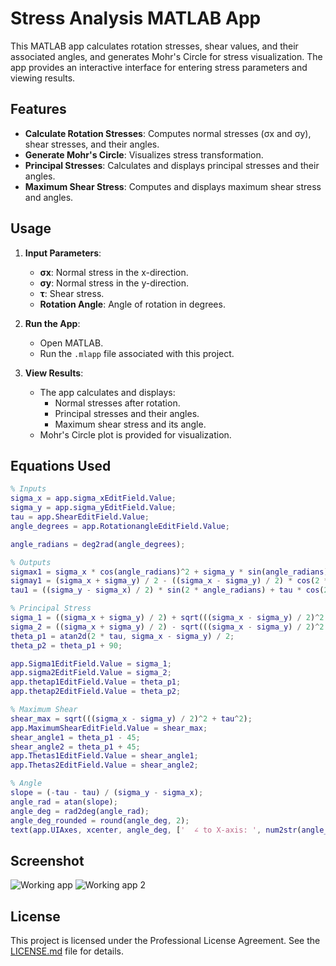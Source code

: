 # Stress Analysis MATLAB App

This MATLAB app calculates rotation stresses, shear values, and their associated angles, and generates Mohr's Circle for stress visualization. The app provides an interactive interface for entering stress parameters and viewing results.

## Features

- **Calculate Rotation Stresses**: Computes normal stresses (σx and σy), shear stresses, and their angles.
- **Generate Mohr's Circle**: Visualizes stress transformation.
- **Principal Stresses**: Calculates and displays principal stresses and their angles.
- **Maximum Shear Stress**: Computes and displays maximum shear stress and angles.

## Usage

1. **Input Parameters**:
   - **σx**: Normal stress in the x-direction.
   - **σy**: Normal stress in the y-direction.
   - **τ**: Shear stress.
   - **Rotation Angle**: Angle of rotation in degrees.

2. **Run the App**:
   - Open MATLAB.
   - Run the `.mlapp` file associated with this project.

3. **View Results**:
   - The app calculates and displays:
     - Normal stresses after rotation.
     - Principal stresses and their angles.
     - Maximum shear stress and its angle.
   - Mohr's Circle plot is provided for visualization.

## Equations Used

```matlab
% Inputs
sigma_x = app.sigma_xEditField.Value;
sigma_y = app.sigma_yEditField.Value;
tau = app.ShearEditField.Value;
angle_degrees = app.RotationangleEditField.Value;

angle_radians = deg2rad(angle_degrees);

% Outputs
sigmax1 = sigma_x * cos(angle_radians)^2 + sigma_y * sin(angle_radians)^2 + 2 * tau * sin(angle_radians) * cos(angle_radians);
sigmay1 = (sigma_x + sigma_y) / 2 - ((sigma_x - sigma_y) / 2) * cos(2 * angle_radians) - tau * sin(2 * angle_radians);
tau1 = ((sigma_y - sigma_x) / 2) * sin(2 * angle_radians) + tau * cos(2 * angle_radians);

% Principal Stress
sigma_1 = ((sigma_x + sigma_y) / 2) + sqrt(((sigma_x - sigma_y) / 2)^2 + tau^2);
sigma_2 = ((sigma_x + sigma_y) / 2) - sqrt(((sigma_x - sigma_y) / 2)^2 + tau^2);
theta_p1 = atan2d(2 * tau, sigma_x - sigma_y) / 2;
theta_p2 = theta_p1 + 90;

app.Sigma1EditField.Value = sigma_1;
app.sigma2EditField.Value = sigma_2;
app.thetap1EditField.Value = theta_p1;
app.thetap2EditField.Value = theta_p2;

% Maximum Shear
shear_max = sqrt(((sigma_x - sigma_y) / 2)^2 + tau^2);
app.MaximumShearEditField.Value = shear_max;
shear_angle1 = theta_p1 - 45;
shear_angle2 = theta_p1 + 45;
app.Thetas1EditField.Value = shear_angle1;
app.Thetas2EditField.Value = shear_angle2;

% Angle
slope = (-tau - tau) / (sigma_y - sigma_x);
angle_rad = atan(slope);
angle_deg = rad2deg(angle_rad);
angle_deg_rounded = round(angle_deg, 2);
text(app.UIAxes, xcenter, angle_deg, ['  ∠ to X-axis: ', num2str(angle_deg_rounded), '°']);
```

## Screenshot

![Working app](https://github.com/user-attachments/assets/955b8995-8763-407c-9f76-68d3fbddeab6)
![Working app 2](https://github.com/user-attachments/assets/104ac8c2-7164-4b79-853b-c97b597a52c4)



## License

This project is licensed under the Professional License Agreement. See the [LICENSE.md](LICENSE.md) file for details.
